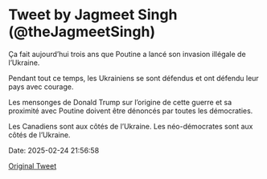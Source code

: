 # Tweet by Jagmeet Singh (@theJagmeetSingh)

Ça fait aujourd’hui trois ans que Poutine a lancé son invasion illégale de l’Ukraine.

Pendant tout ce temps, les Ukrainiens se sont défendus et ont défendu leur pays avec courage.

Les mensonges de Donald Trump sur l’origine de cette guerre et sa proximité avec Poutine doivent être dénoncés par toutes les démocraties.

Les Canadiens sont aux côtés de l’Ukraine.
Les néo-démocrates sont aux côtés de l’Ukraine.

Date: 2025-02-24 21:56:58

[Original Tweet](https://x.com/theJagmeetSingh/status/1894144513305972819)
